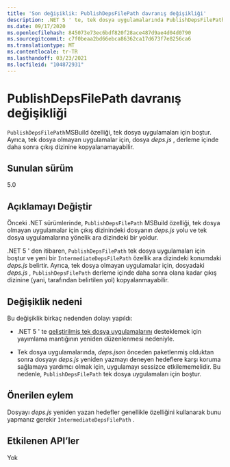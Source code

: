 ```yaml
---
title: 'Son değişiklik: PublishDepsFilePath davranış değişikliği'
description: .NET 5 ' te, tek dosya uygulamalarında PublishDepsFilePath MSBuild özelliğinin boş olduğu son değişiklik hakkında bilgi edinin.
ms.date: 09/17/2020
ms.openlocfilehash: 845073e73ec6bdf820f28ace487d9ae4d04d0790
ms.sourcegitcommit: c7f0beaa2bd66ebca86362ca17d673f7e8256ca6
ms.translationtype: MT
ms.contentlocale: tr-TR
ms.lasthandoff: 03/23/2021
ms.locfileid: "104872931"
---
```

# <a name="publishdepsfilepath-behavior-change"></a>PublishDepsFilePath davranış değişikliği

`PublishDepsFilePath`MSBuild özelliği, tek dosya uygulamaları için boştur. Ayrıca, tek dosya olmayan uygulamalar için, dosya *deps.js* , derleme içinde daha sonra çıkış dizinine kopyalanamayabilir.

## <a name="version-introduced"></a>Sunulan sürüm

5.0

## <a name="change-description"></a>Açıklamayı Değiştir

Önceki .NET sürümlerinde, `PublishDepsFilePath` MSBuild özelliği, tek dosya olmayan uygulamalar için çıkış dizinindeki dosyanın *deps.js* yolu ve tek dosya uygulamalarına yönelik ara dizindeki bir yoldur.

.NET 5 ' den itibaren, `PublishDepsFilePath` tek dosya uygulamaları için boştur ve yeni bir `IntermediateDepsFilePath` özellik ara dizindeki konumdaki *deps.js* belirtir. Ayrıca, tek dosya olmayan uygulamalar için, dosyadaki *deps.js* , `PublishDepsFilePath` derleme içinde daha sonra olana kadar çıkış dizinine (yani, tarafından belirtilen yol) kopyalanmayabilir.

## <a name="reason-for-change"></a>Değişiklik nedeni

Bu değişiklik birkaç nedenden dolayı yapıldı:

- .NET 5 ' te [geliştirilmiş tek dosya uygulamalarını](https://github.com/dotnet/designs/blob/main/accepted/2020/single-file/design.md) desteklemek için yayımlama mantığının yeniden düzenlenmesi nedeniyle.

- Tek dosya uygulamalarında, *deps.json* önceden paketlenmiş olduktan sonra dosyayı *deps.js* yeniden yazmayı deneyen hedeflere karşı koruma sağlamaya yardımcı olmak için, uygulamayı sessizce etkilememelidir. Bu nedenle, `PublishDepsFilePath` tek dosya uygulamaları için boştur.

## <a name="recommended-action"></a>Önerilen eylem

Dosyayı *deps.js* yeniden yazan hedefler genellikle özelliğini kullanarak bunu yapmanız gerekir `IntermediateDepsFilePath` .

## <a name="affected-apis"></a>Etkilenen API’ler

Yok

<!--

### Affected APIs

Not detectable via API analysis.

### Category

MSBuild

-->

